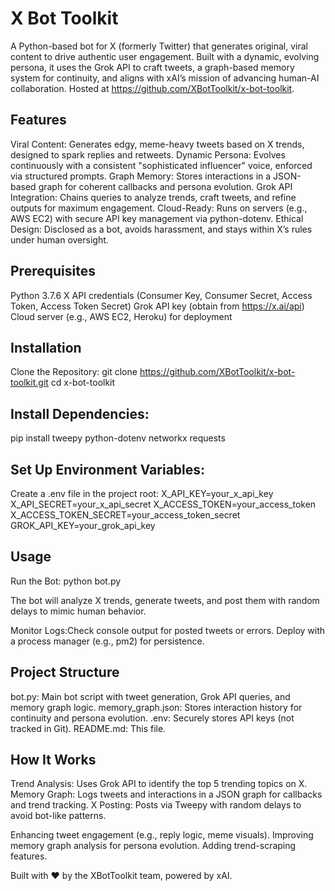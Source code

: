 # X Bot Toolkit
A Python-based bot for X (formerly Twitter) that generates original, viral content to drive authentic user engagement. Built with a dynamic, evolving persona, it uses the Grok API to craft tweets, a graph-based memory system for continuity, and aligns with xAI’s mission of advancing human-AI collaboration. Hosted at https://github.com/XBotToolkit/x-bot-toolkit.

## Features
Viral Content: Generates edgy, meme-heavy tweets based on X trends, designed to spark replies and retweets.
Dynamic Persona: Evolves continuously with a consistent "sophisticated influencer" voice, enforced via structured prompts.
Graph Memory: Stores interactions in a JSON-based graph for coherent callbacks and persona evolution.
Grok API Integration: Chains queries to analyze trends, craft tweets, and refine outputs for maximum engagement.
Cloud-Ready: Runs on servers (e.g., AWS EC2) with secure API key management via python-dotenv.
Ethical Design: Disclosed as a bot, avoids harassment, and stays within X’s rules under human oversight.

## Prerequisites

Python 3.7.6
X API credentials (Consumer Key, Consumer Secret, Access Token, Access Token Secret)
Grok API key (obtain from https://x.ai/api)
Cloud server (e.g., AWS EC2, Heroku) for deployment

## Installation

Clone the Repository:
git clone https://github.com/XBotToolkit/x-bot-toolkit.git
cd x-bot-toolkit


## Install Dependencies:
pip install tweepy python-dotenv networkx requests


## Set Up Environment Variables:

Create a .env file in the project root:
X_API_KEY=your_x_api_key
X_API_SECRET=your_x_api_secret
X_ACCESS_TOKEN=your_access_token
X_ACCESS_TOKEN_SECRET=your_access_token_secret
GROK_API_KEY=your_grok_api_key


## Usage

Run the Bot:
python bot.py

The bot will analyze X trends, generate tweets, and post them with random delays to mimic human behavior.

Monitor Logs:Check console output for posted tweets or errors. Deploy with a process manager (e.g., pm2) for persistence.


## Project Structure

bot.py: Main bot script with tweet generation, Grok API queries, and memory graph logic.
memory_graph.json: Stores interaction history for continuity and persona evolution.
.env: Securely stores API keys (not tracked in Git).
README.md: This file.

## How It Works

Trend Analysis: Uses Grok API to identify the top 5 trending topics on X.
Memory Graph: Logs tweets and interactions in a JSON graph for callbacks and trend tracking.
X Posting: Posts via Tweepy with random delays to avoid bot-like patterns.

Enhancing tweet engagement (e.g., reply logic, meme visuals).
Improving memory graph analysis for persona evolution.
Adding trend-scraping features.

Built with ❤️ by the XBotToolkit team, powered by xAI.
